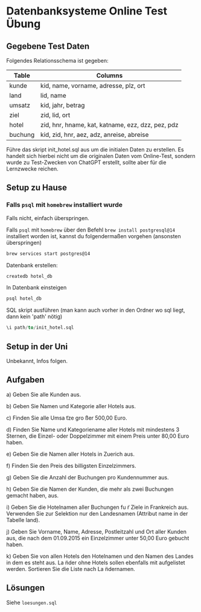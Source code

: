 # Datenbanksysteme Online Test Übung

## Gegebene Test Daten

Folgendes Relationsschema ist gegeben:

| Table   | Columns                                           |
|---------|---------------------------------------------------|
| kunde   | kid, name, vorname, adresse, plz, ort             |
| land    | lid, name                                         |
| umsatz  | kid, jahr, betrag                                 |
| ziel    | zid, lid, ort                                     |
| hotel   | zid, hnr, hname, kat, katname, ezz, dzz, pez, pdz |
| buchung | kid, zid, hnr, aez, adz, anreise, abreise         |

Führe das skript init\_hotel.sql aus um die initialen Daten zu erstellen. Es handelt sich hierbei nicht um die originalen Daten vom Online-Test, sondern wurde zu Test-Zwecken von ChatGPT erstellt, sollte aber für die Lernzwecke reichen.

## Setup zu Hause
### Falls `psql` mit `homebrew` installiert wurde

Falls nicht, einfach überspringen.

Falls `psql` mit `homebrew` über den Befehl `brew install postgresql@14` installiert worden ist, kannst du folgendermaßen vorgehen (ansonsten überspringen)

```bash
brew services start postgres@14
```

Datenbank erstellen:
```bash
createdb hotel_db
```

In Datenbank einsteigen
```bash
psql hotel_db
```

SQL skript ausführen (man kann auch vorher in den Ordner wo sql liegt, dann kein 'path' nötig)
```sql
\i path/to/init_hotel.sql
```

## Setup in der Uni

Unbekannt, Infos folgen.

## Aufgaben

a) Geben Sie alle Kunden aus.

b) Geben Sie Namen und Kategorie aller Hotels aus.

c) Finden Sie alle Umsa ̈tze gro ̈ßer 500,00 Euro.

d) Finden Sie Name und Kategoriename aller Hotels mit mindestens 3 Sternen, die Einzel- oder Doppelzimmer mit einem Preis unter 80,00 Euro haben.

e) Geben Sie die Namen aller Hotels in Zuerich aus.

f) Finden Sie den Preis des billigsten Einzelzimmers.

g) Geben Sie die Anzahl der Buchungen pro Kundennummer aus.

h) Geben Sie die Namen der Kunden, die mehr als zwei Buchungen gemacht haben, aus.

i) Geben Sie die Hotelnamen aller Buchungen fu ̈r Ziele in Frankreich aus. Verwenden Sie zur Selektion nur den Landesnamen (Attribut name in der Tabelle land).

j) Geben Sie Vorname, Name, Adresse, Postleitzahl und Ort aller Kunden aus, die nach dem 01.09.2015 ein Einzelzimmer unter 50,00 Euro gebucht haben.

k) Geben Sie von allen Hotels den Hotelnamen und den Namen des Landes in dem es steht aus. La ̈nder ohne Hotels sollen ebenfalls mit aufgelistet werden. Sortieren Sie die Liste nach La ̈ndernamen.

## Lösungen

Siehe `loesungen.sql`

